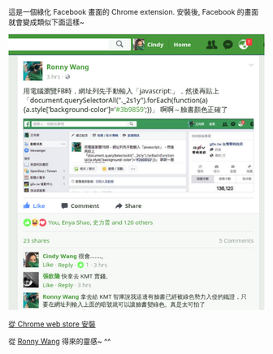 這是一個綠化 Facebook 畫面的 Chrome extension. 安裝後, Facebook 的畫面就會變成類似下面這樣~

![demo](demo.png)

[從 Chrome web store 安裝](https://chrome.google.com/webstore/detail/kiakheiecijiajkikjkajibfppjialoc/publish-accepted)

從 [Ronny Wang](https://www.facebook.com/ronny.wang.tw) 得來的靈感~ ^^

